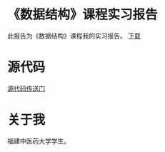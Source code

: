 # 《数据结构》课程实习报告
此报告为《数据结构》课程我的实习报告。
[下载](https://github.com/jl223vy/DataStructure/raw/master/3150707012-%E6%9D%8E%E9%9D%96.doc)
# 源代码
[源代码传送门](https://github.com/jl223vy/DataStructure/tree/master/sourceCode)
# 关于我
福建中医药大学学生。
